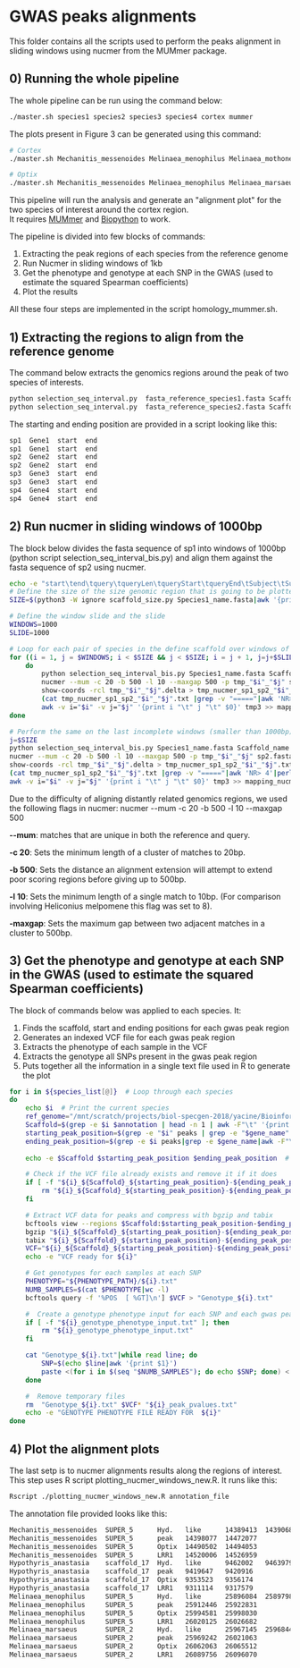 # GWAS peaks alignments

This folder contains all the scripts used to perform the peaks alignment in sliding windows using nucmer from the MUMmer package.

## 0) Running the whole pipeline

The whole pipeline can be run using the command below: 

``` bash
./master.sh species1 species2 species3 species4 cortex mummer
```

The plots present in Figure 3 can be generated using this command:
``` bash
# Cortex
./master.sh Mechanitis_messenoides Melinaea_menophilus Melinaea_mothone Hypothyris_anastasia Cortex mummer

# Optix
./master.sh Mechanitis_messenoides Melinaea_menophilus Melinaea_marsaeus Hypothyris_anastasia Optix mummer
```

This pipeline will run the analysis and generate an "alignment plot" for the two species of interest around the cortex region.  
It requires  [MUMmer](https://mummer.sourceforge.net/manual/) and [Biopython](http://biopython.org/) to work. 

The pipeline is divided into few blocks of commands:
1) Extracting the peak regions of each species from the reference genome
2) Run Nucmer in sliding windows of 1kb
3) Get the phenotype and genotype at each SNP in the GWAS (used to estimate the squared Spearman coefficients)
4) Plot the results

All these four steps are implemented in the script homology_mummer.sh.   

## 1) Extracting the regions to align from the reference genome

The command below extracts the genomics regions around the peak of two species of interests.

``` bash
python selection_seq_interval.py  fasta_reference_species1.fasta Scaffold_name starting_position_species1 end_position_species1 Species1_name > Species1_name.fasta
python selection_seq_interval.py  fasta_reference_species2.fasta Scaffold_name starting_position_species2 end_position_species2 Species2_name > Species2_name.fasta
```

The starting and ending position are provided in a script looking like this: 
``` bash
sp1  Gene1  start  end
sp1  Gene1  start  end
sp2  Gene2  start  end
sp2  Gene2  start  end
sp3  Gene3  start  end
sp3  Gene3  start  end
sp4  Gene4  start  end
sp4  Gene4  start  end
```

## 2) Run nucmer in sliding windows of 1000bp
The block below divides the fasta sequence of sp1 into windows of 1000bp (python script selection_seq_interval_bis.py) and align them against the fasta sequence of sp2 using nucmer. 

``` bash
echo -e "start\tend\tquery\tqueryLen\tqueryStart\tqueryEnd\tSubject\tSubjectLen\tSubjectStart\tSubjectEnd\tIdentity" >  mapping_nucmer_sliding_windows_sp1_sp2.txt
# Define the size of the size genomic region that is going to be plotted
SIZE=$(python3 -W ignore scaffold_size.py Species1_name.fasta|awk '{print $2}')

# Define the window slide and the slide
WINDOWS=1000
SLIDE=1000

# Loop for each pair of species in the define scaffold over windows of the same size
for ((i = 1, j = $WINDOWS; i < $SIZE && j < $SIZE; i = j + 1, j=j+$SLIDE)) 
	do
		python selection_seq_interval_bis.py Species1_name.fasta Scaffold_name $i $j > sp1_"$i"_"$j".fasta # get a fasta for a window of 1000bp
		nucmer --mum -c 20 -b 500 -l 10 --maxgap 500 -p tmp_"$i"_"$j" sp2.fasta sp1_"$i"_"$j".fasta # align the window of 1000bp against sp2
		show-coords -rcl tmp_"$i"_"$j".delta > tmp_nucmer_sp1_sp2_"$i"_"$j".txt # Transform the raw mummer output into an output that shows the coordinate
		(cat tmp_nucmer_sp1_sp2_"$i"_"$j".txt |grep -v "====="|awk 'NR> 4'|perl -pe 's/ +/\t/g' |perl -pe 's/^\t//g'|perl -pe 's/\|\t//g'|awk '{print $12"\t"$8"\t"$1"\t"$2"\t"$13"\t"$9"\t"$3"\t"$4"\t"$7}') > tmp3 # extract the useful information for the mummer results and reshape it for plotting
		awk -v i="$i" -v j="$j" '{print i "\t" j "\t" $0}' tmp3 >> mapping_nucmer_sliding_windows_sp1_sp2.txt # Add window number to the final output
done

# Perform the same on the last incomplete windows (smaller than 1000bp)
j=$SIZE
python selection_seq_interval_bis.py Species1_name.fasta Scaffold_name $i $j > sp1_"$i"_"$j".fasta # get a fasta for a window of 1000bp
nucmer --mum -c 20 -b 500 -l 10 --maxgap 500 -p tmp_"$i"_"$j" sp2.fasta sp1_"$i"_"$j".fasta # align the window of 1000bp against sp2
show-coords -rcl tmp_"$i"_"$j".delta > tmp_nucmer_sp1_sp2_"$i"_"$j".txt # Transform the raw mummer output into an output that shows the coordinate
(cat tmp_nucmer_sp1_sp2_"$i"_"$j".txt |grep -v "====="|awk 'NR> 4'|perl -pe 's/ +/\t/g' |perl -pe 's/^\t//g'|perl -pe 's/\|\t//g'|awk '{print $12"\t"$8"\t"$1"\t"$2"\t"$13"\t"$9"\t"$3"\t"$4"\t"$7}') > tmp3 # extract the useful information for the mummer results and reshape it for plotting
awk -v i="$i" -v j="$j" '{print i "\t" j "\t" $0}' tmp3 >> mapping_nucmer_sliding_windows_sp1_sp2.txt # Add window number to the final output
```

Due to the difficulty of aligning distantly related genomics regions, we used the following flags in nucmer:
nucmer --mum -c 20 -b 500 -l 10 --maxgap 500

**--mum**: matches that are unique in both the reference and query.

**-c 20**: Sets the minimum length of a cluster of matches to 20bp.

**-b 500**: Sets the distance an alignment extension will attempt to extend poor scoring regions before giving up to 500bp.

**-l 10**: Sets the minimum length of a single match to 10bp. (For comparison involving Heliconius melpomene this flag was set to 8).

**-maxgap**: Sets the maximum gap between two adjacent matches in a cluster to 500bp. 


## 3) Get the phenotype and genotype at each SNP in the GWAS (used to estimate the squared Spearman coefficients)

The  block of commands below was applied to each species. It:
1) Finds the scaffold, start and ending positions for each gwas peak region
2) Generates an indexed VCF file for each gwas peak region
3) Extracts the phenotype of each sample in the VCF
4) Extracts the genotype all SNPs present in the gwas peak region
5) Puts together all the information in a single text file used in R to generate the plot  

``` bash
for i in ${species_list[@]}  # Loop through each species
do
    echo $i  # Print the current species
    ref_genome="/mnt/scratch/projects/biol-specgen-2018/yacine/Bioinformatics/0_Data/reference_genomes/$i"  # Path to reference genome for current species
    Scaffold=$(grep -e $i $annotation | head -n 1 | awk -F"\t" '{print $2}')
    starting_peak_position=$(grep -e "$i" peaks | grep -e "$gene_name" | awk -F"\t" '{print $3}')
    ending_peak_position=$(grep -e $i peaks|grep -e $gene_name|awk -F"\t" '{print $4}')
    
    echo -e $Scaffold $starting_peak_position $ending_peak_position  # Print scaffold and peak positions

    # Check if the VCF file already exists and remove it if it does
    if [ -f "${i}_${Scaffold}_${starting_peak_position}-${ending_peak_position}.vcf.gz" ]; then
        rm "${i}_${Scaffold}_${starting_peak_position}-${ending_peak_position}.vcf.gz"
    fi

    # Extract VCF data for peaks and compress with bgzip and tabix
    bcftools view --regions $Scaffold:$starting_peak_position-$ending_peak_position $VCF_PATH/$i/*.vcf.gz > "${i}_${Scaffold}_${starting_peak_position}-${ending_peak_position}.vcf"
    bgzip "${i}_${Scaffold}_${starting_peak_position}-${ending_peak_position}.vcf"
    tabix "${i}_${Scaffold}_${starting_peak_position}-${ending_peak_position}.vcf.gz"
    VCF="${i}_${Scaffold}_${starting_peak_position}-${ending_peak_position}.vcf.gz"
    echo -e "VCF ready for ${i}"

    # Get genotypes for each samples at each SNP
    PHENOTYPE="${PHENOTYPE_PATH}/${i}.txt"
    NUMB_SAMPLES=$(cat $PHENOTYPE|wc -l)
    bcftools query -f '%POS  [ %GT]\n'] $VCF > "Genotype_${i}.txt"

    #  Create a genotype phenotype input for each SNP and each gwas peak 
    if [ -f "${i}_genotype_phenotype_input.txt" ]; then
        rm "${i}_genotype_phenotype_input.txt"
    fi

    cat "Genotype_${i}.txt"|while read line; do
        SNP=$(echo $line|awk '{print $1}')
        paste <(for i in $(seq "$NUMB_SAMPLES"); do echo $SNP; done) <(cat $PHENOTYPE) <(echo $line|awk '{$1=""; print $0}'|perl -pe 's/^ //g'|perl -pe 's/ /\n/g') >>  "${i}_genotype_phenotype_input.txt"
    done

    #  Remove temporary files
    rm  "Genotype_${i}.txt" $VCF* "${i}_peak_pvalues.txt"
    echo -e "GENOTYPE PHENOTYPE FILE READY FOR  ${i}"
done
```

## 4) Plot the alignment plots

The last setp is to nucmer alignments results along the regions of interest. This step uses R script plotting_nucmer_windows_new.R. It runs like this:

``` bash
Rscript ./plotting_nucmer_windows_new.R annotation_file
```

The annotation file provided looks like this:
``` bash
Mechanitis_messenoides  SUPER_5      Hyd.   like      14389413  14390685
Mechanitis_messenoides  SUPER_5      peak   14398077  14472077  
Mechanitis_messenoides  SUPER_5      Optix  14490502  14494053  
Mechanitis_messenoides  SUPER_5      LRR1   14520006  14526959  
Hypothyris_anastasia    scaffold_17  Hyd.   like      9462002   9463979
Hypothyris_anastasia    scaffold_17  peak   9419647   9420916   
Hypothyris_anastasia    scaffold_17  Optix  9353523   9356174   
Hypothyris_anastasia    scaffold_17  LRR1   9311114   9317579   
Melinaea_menophilus     SUPER_5      Hyd.   like      25896084  25897981
Melinaea_menophilus     SUPER_5      peak   25912446  25922831  
Melinaea_menophilus     SUPER_5      Optix  25994581  25998030  
Melinaea_menophilus     SUPER_5      LRR1   26020125  26026682  
Melinaea_marsaeus       SUPER_2      Hyd.   like      25967145  25968442
Melinaea_marsaeus       SUPER_2      peak   25969242  26021063  
Melinaea_marsaeus       SUPER_2      Optix  26062063  26065512  
Melinaea_marsaeus       SUPER_2      LRR1   26089756  26096070 
```

